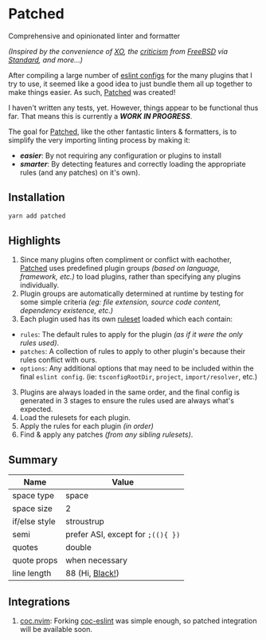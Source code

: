 # Patched

Comprehensive and opinionated linter and formatter

*(Inspired by the convenience of [XO](https://github.com/xojs/xo), the [criticism](https://www.freebsd.org/doc/en/books/faq/misc.html#bikeshed-painting) from
[FreeBSD](https://www.freebsd.org) via [Standard](https://github.com/standard/standard), and more...)*

After compiling a large number of [eslint configs](https://github.com/alexseitsinger/patched-rulesets/src/plugins) for the many
plugins that I try to use, it seemed like a good idea to just bundle them all up together to make things easier. As such,
[Patched](https://github.com/alexseitsinger/patched) was created!

I haven't written any tests, yet. However, things appear to be functional thus far. That means this is currently a ***WORK IN PROGRESS***.

The goal for [Patched](https://github.com/alexseitsinger/patched), like the other fantastic linters & formatters, is to simplify
the very importing linting process by making it:
- ***easier***: By not requiring any configuration or plugins to install
- ***smarter***: By detecting features and correctly loading the appropriate rules (and any patches) on it's own).

## Installation

```javascript
yarn add patched
```

## Highlights

1. Since many plugins often compliment or conflict with eachother, [Patched](https://github.com/alexseitsinger/patched) uses
   predefined plugin groups *(based on language, framework, etc.)* to load plugins, rather than specifying any plugins
   individually.
4. Plugin groups are automatically determined at runtime by testing for some simple criteria *(eg: file extension, source code
   content, dependency existence, etc.)*
2. Each plugin used has its own [ruleset](https://github.com/alexseitsinger/patched-rulesets/src/plugins) loaded which each contain:
  - `rules`: The default rules to apply for the plugin *(as if it were the only rules used)*.
  - `patches`: A collection of rules to apply to other plugin's because their rules conflict with ours.
  - `options`: Any additional options that may need to be included within the final `eslint config`. (ie: `tsconfigRootDir`, `project`, `import/resolver`, etc.)
3. Plugins are always loaded in the same order, and the final config is generated in 3 stages to ensure the rules used are
   always what's expected.
  1. Load the rulesets for each plugin.
  2. Apply the rules for each plugin *(in order)*
  3. Find & apply any patches *(from any sibling rulesets)*.

## Summary

Name                     | Value
---                      | ---
space type               | space
space size               | 2
if/else style            | stroustrup
semi                     | prefer ASI, except for `;((){ })`
quotes                   | double
quote props              | when necessary
line length              | 88 (Hi, [Black!](https://github.com/psf/black))

## Integrations

1. [coc.nvim](https://github.com/neoclide/coc.nvim): Forking [coc-eslint](https://github.com/neoclide/coc-eslint) was simple
   enough, so patched integration will be available soon.
